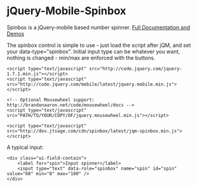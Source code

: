 jQuery-Mobile-Spinbox
=====================

Spinbox is a jQuery-mobile based number spinner. [Full Documentation and Demos](http://dev.jtsage.com/jQM-Spinbox/)

The spinbox control is simple to use - just load the script after jQM, and set your data-type="spinbox".  Initial input type can be whatever you want, nothing is changed - min/max are enforced with the buttons.
		
    <script type="text/javascript" src="http://code.jquery.com/jquery-1.7.1.min.js"></script> 
    <script type="text/javascript" src="http://code.jquery.com/mobile/latest/jquery.mobile.min.js"></script>

    <!-- Optional Mousewheel support: http://brandonaaron.net/code/mousewheel/docs -->
    <script type="text/javascript" src="PATH/TO/YOUR/COPY/OF/jquery.mousewheel.min.js"></script>

    <script type="text/javascript" src="http://dev.jtsage.com/cdn/spinbox/latest/jqm-spinbox.min.js"></script>
	

A typical input:
	
    <div class="ui-field-contain">
        <label for="spin">Input spinner</label>
        <input type="text" data-role="spinbox" name="spin" id="spin" value="60" min="0" max="100" />
    </div>

  
